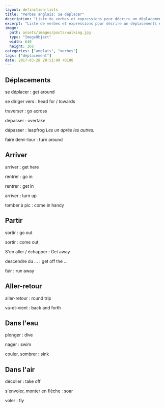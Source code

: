 ```yaml
---
layout: definition-lists
title: "Verbes anglais: Se déplacer"
description: "Liste de verbes et expressions pour décrire un déplacements en anglais."
excerpt: "Liste de verbes et expressions pour décrire un déplacements en anglais."
image:
  path: assets/images/posts/walking.jpg
  type: "ImageObject"
  width: 640
  height: 360
categories: ["anglais", "verbes"]
tags: ["déplacement"]
date: 2017-03-28 20:51:00 +0100
---
```


## Déplacements

se déplacer
: get around

se diriger vers
: head for / towards

traverser
: go across

dépasser
: overtake

dépasser
: leapfrog
*Les un après les autres.*

faire demi-tour
: turn around


## Arriver

arriver
: get here

rentrer
: go in

rentrer
: get in

arriver
: turn up

tomber à pic
: come in handy


## Partir

sortir
: go out

sortir
: come out

S'en aller / échapper
: Get away

descendre du …
: get off the …

fuir
: run away


## Aller-retour

aller-retour
: round trip

va-et-vient
: back and forth


## Dans l'eau

plonger
: dive

nager
: swim

couler, sombrer
: sink


## Dans l'air

décoller
: take off

s'envoler, monter en flèche
: soar

voler
: fly
